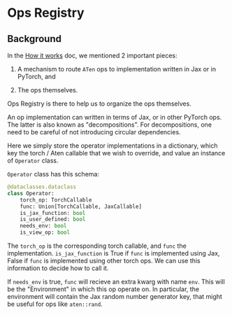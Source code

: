 # Ops Registry

## Background

In the [How it works](how_it_works.md) doc, we mentioned 2 important pieces:

1. A mechanism to route `ATen` ops to implementation written in
   Jax or in PyTorch, and

2. The ops themselves.


Ops Registry is there to help us to organize the ops themselves.

An op implementation can written in terms of Jax, or in other PyTorch ops.
The latter is also known as "decompositions". For decompositions,
one need to be careful of not introducing circular dependencies.

Here we simply store the operator implementations in a dictionary,
which key the torch / Aten callable that we wish to override, and
value an instance of `Operator` class.

`Operator` class has this schema:

```python
@dataclasses.dataclass
class Operator:
    torch_op: TorchCallable
    func: Union[TorchCallable, JaxCallable]
    is_jax_function: bool
    is_user_defined: bool
    needs_env: bool
    is_view_op: bool
```

The `torch_op` is the corresponding torch callable, and `func` the implementation. `is_jax_function` is True if `func` is implemented using Jax, False if `func` is implemented using other torch ops. We can use this information to decide how to call it.

If `needs_env` is true, `func` will recieve an extra kwarg with name `env`.
This will be the "Environment" in which this op operate on. In particular,
the environment will contain the Jax random number generator key, that might be useful for ops like `aten::rand`.

